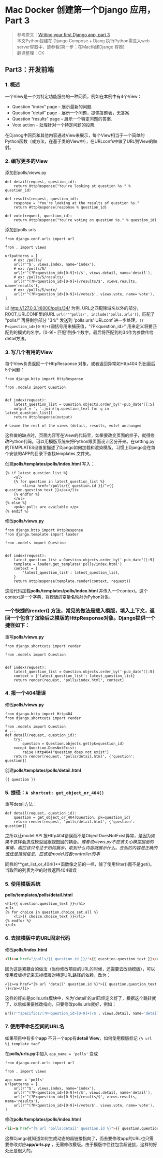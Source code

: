 # Mac Docker 创建第一个Django 应用，Part 3

> 参考原文：[Writing your first Django app, part 3](https://docs.djangoproject.com/en/1.11/intro/tutorial03/)  
> 本文Python搭建在 Django Compose + Djang  执行Python需进入web server容器中，请参看[第一步：在Mac构建Django 容器]  
> 翻译整理：CK

## Part3：开发前端

### 1. 概述
一个View是一个为特定功能服务的一种网页，例如在本例中有4个View：
- Question “index” page – 展示最新的问题.
- Question “detail” page – 展示一个问题，提供答题表，无答案.
- Question “results” page – 展示一个特定问题的答案.
- Vote action – 处理针对一个特定问题的投票.

在Djanog中网页和其他内容通过View来展示，每个View相当于一个简单的Python函数（或方法，在基于类的View中），在URLconfs中做了URL到View的映射。

### 2. 编写更多的View
添加到polls/views.py
```
def detail(request, question_id):
    return HttpResponse("You're looking at question %s." % question_id)

def results(request, question_id):
    response = "You're looking at the results of question %s."
    return HttpResponse(response % question_id)

def vote(request, question_id):
    return HttpResponse("You're voting on question %s." % question_id)
```
添加到polls.urls

```
from django.conf.urls import url

from . import views

urlpatterns = [
    # ex: /polls/
    url(r'^$', views.index, name='index'),
    # ex: /polls/5/
    url(r'^(?P<question_id>[0-9]+)/$', views.detail, name='detail'),
    # ex: /polls/5/results/
    url(r'^(?P<question_id>[0-9]+)/results/$', views.results, name='results'),
    # ex: /polls/5/vote/
    url(r'^(?P<question_id>[0-9]+)/vote/$', views.vote, name='vote'),
]
```

以 http://127.0.0.1:8000/polls/34/ 为例, URL之匹配除域名以外的部分，ROOT_URLCONF里的URL `url(r'^polls/', include('polls.urls')),` 匹配了 "polls/" 再将剩余部分 "34/" 发送到 'polls.urls' URLconf 进一步处理，`(?P<question_id>[0-9]+)`圆括号用来捕获值，"?P<question_id>" 用来定义将要匹配到的模式的名字。[0-9]+ 匹配1到多个数字。最后将匹配到的34作为参数传给detail方法。

### 3. 写几个有用的View
每个View负责返回一个HttpResponse 对象，或者返回异常如Http404
列出最后5个问题：
```
from django.http import HttpResponse

from .models import Question


def index(request):
    latest_question_list = Question.objects.order_by('-pub_date')[:5]
    output = ', '.join([q.question_text for q in latest_question_list])
    return HttpResponse(output)

# Leave the rest of the views (detail, results, vote) unchanged
```
这样做的缺点时，页面内容写在View的代码里，如果要改变页面的样子，就得修改Python代码。可以用模版系统来把Python跟页面设计区分开来。在setting.py的TEMPLATES设置里描述了Django如何加载和渲染模版。习惯上Django会在每个安装的APP的目录下查找templates 文件夹。

创建**polls/templates/polls/index.html** 写入：

```
{% if latest_question_list %}
    <ul>
    {% for question in latest_question_list %}
        <li><a href="/polls/{{ question.id }}/">{{ question.question_text }}</a></li>
    {% endfor %}
    </ul>
{% else %}
    <p>No polls are available.</p>
{% endif %}
```


修改**polls/views.py**
```
from django.http import HttpResponse
from django.template import loader

from .models import Question


def index(request):
    latest_question_list = Question.objects.order_by('-pub_date')[:5]
    template = loader.get_template('polls/index.html')
    context = {
        'latest_question_list': latest_question_list,
    }
    return HttpResponse(template.render(context, request))
```
这段代码加载**polls/templates/polls/index.html** 并传入一个context。这个context是一个字典，将模版的变量名映射为Pyhon对象。

### 一个快捷的render() 方法，常见的做法是载入模版，填入上下文，返回一个包含了渲染后之模版的HttpResponse对象。Django提供一个捷径如下：
重写**polls/views.py**
```
from django.shortcuts import render

from .models import Question


def index(request):
    latest_question_list = Question.objects.order_by('-pub_date')[:5]
    context = {'latest_question_list': latest_question_list}
    return render(request, 'polls/index.html', context)
```

### 4. 报一个404错误
修改**polls/views.py**
```
from django.http import Http404
from django.shortcuts import render

from .models import Question
# ...
def detail(request, question_id):
    try:
        question = Question.objects.get(pk=question_id)
    except Question.DoesNotExist:
        raise Http404("Question does not exist")
    return render(request, 'polls/detail.html', {'question': question})
```

创建**polls/templates/polls/detail.html**
```
{{ question }}
```

### 5. 捷径：`A shortcut: get_object_or_404()`
重写detail方法：
```
def detail(request, question_id):
    question = get_object_or_404(Question, pk=question_id)
    return render(request, 'polls/detail.html', {'question': question})
```
之所以让model API 报Http404错误而不是ObjectDoesNotExist异常，是因为如果不这样会造成模型层跟视图层的耦合。*或者说views.py不应该关心模型层面的事情，而应该只专注于如何展示，取到什么内容就展示什么。去到的内容是正确的值还是错误信息，应该是model或者controller的事*

同样的**get_list_or_404()**函数像之前的一样，除了使用filter()而不是get()。当取回的列表为空的时候返回404错误

### 5. 使用模版系统
**polls/templates/polls/detail.html**

```
<h1>{{ question.question_text }}</h1>
<ul>
{% for choice in question.choice_set.all %}
    <li>{{ choice.choice_text }}</li>
{% endfor %}
</ul>
```
### 6. 去掉模版中的URL固定代码
修改**polls/index.html**
```html
<li><a href="/polls/{{ question.id }}/">{{ question.question_text }}</a></li>
```

因为这是紧耦合的做法（当你修改项目的URL的时候，还需要去改动模版），可以使用模版标记来去掉模版对特定URL路径的依赖，改为：
<!-- {% raw %} -->
```django
<li><a href="{% url 'detail' question.id %}">{{ question.question_text }}</a></li>
```
<!-- {% endraw %} -->

这样的好处是polls.urls模块中，名为'detail'的url已经定义好了，根据这个跳转就了，以后如果要修改指向，只要修改polls.urls就好，例如：

```python
url(r'^specifics/(?P<question_id>[0-9]+)/$', views.detail, name='detail'),
```

### 7. 使用带命名空间的URL名
如果项目中有多个**app** 不只一个app有**detail View**，如何使用模版标记 <!-- {% raw %} -->`{% url %} template tag`?<!-- {% endraw %} -->

在**polls/urls.py**中加入 `app_name = 'polls'` 变成

```
from django.conf.urls import url

from . import views

app_name = 'polls'
urlpatterns = [
    url(r'^$', views.index, name='index'),
    url(r'^(?P<question_id>[0-9]+)/$', views.detail, name='detail'),
    url(r'^(?P<question_id>[0-9]+)/results/$', views.results, name='results'),
    url(r'^(?P<question_id>[0-9]+)/vote/$', views.vote, name='vote'),
]
```

修改**polls/templates/polls/index.html**

```html
<li><a href="{% url 'polls:detail' question.id %}">{{ question.question_text }}</a></li>
```
这样Django就知道如何生成动态的超链接指向了，而去要修改app的URL也只需要修改对应**app/urls.py** ，无需修改模版。由于模版中往往包含超链接，这样的好处还是很大的。
